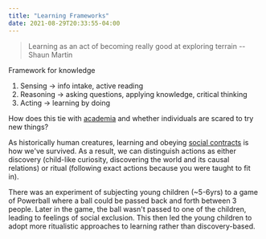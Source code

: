 ```yaml
---
title: "Learning Frameworks"
date: 2021-08-29T20:33:55-04:00
---
```


> Learning as an act of becoming really good at exploring terrain -- Shaun Martin

Framework for knowledge
1.  Sensing → info intake, active reading
2.  Reasoning → asking questions, applying knowledge, critical thinking
3.  Acting → learning by doing

How does this tie with [academia](thoughts/academia.md) and whether individuals are scared to try new things?

As historically human creatures, learning and obeying [social contracts](thoughts/social%20contracts.md) is how we've survived. As a result, we can distinguish actions as either discovery (child-like curiosity, discovering the world and its causal relations) or ritual (following exact actions because you were taught to fit in).

There was an experiment of subjecting young children (~5-6yrs) to a game of Powerball where a ball could be passed back and forth between 3 people. Later in the game, the ball wasn't passed to one of the children, leading to feelings of social exclusion. This then led the young children to adopt more ritualistic approaches to learning rather than discovery-based.